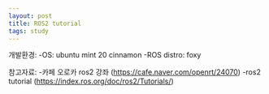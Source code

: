 ```yaml
---
layout: post
title: ROS2 tutorial
tags: study
---
```

개발환경:
 -OS: ubuntu mint 20 cinnamon
 -ROS distro: foxy

참고자료:
 -카페 오로카 ros2 강좌 (https://cafe.naver.com/openrt/24070)
 -ros2 tutorial (https://index.ros.org/doc/ros2/Tutorials/)
